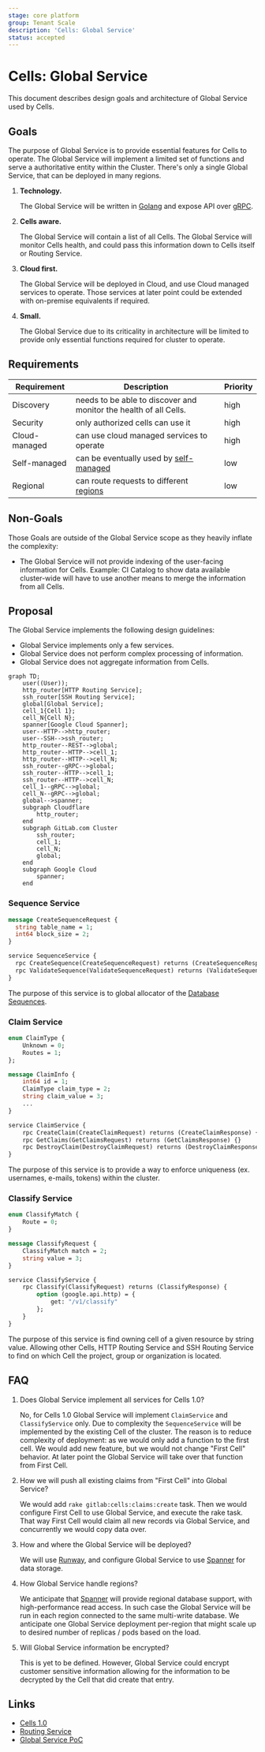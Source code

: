 ```yaml
---
stage: core platform
group: Tenant Scale
description: 'Cells: Global Service'
status: accepted
---
```


# Cells: Global Service

This document describes design goals and architecture of Global Service
used by Cells.

## Goals

The purpose of Global Service is to provide essential features for Cells
to operate. The Global Service will implement a limited set of functions
and serve a authoritative entity within the Cluster. There's only a single
Global Service, that can be deployed in many regions.

1. **Technology.**

    The Global Service will be written in [Golang](https://go.dev/)
    and expose API over [gRPC](https://grpc.io/).

1. **Cells aware.**

    The Global Service will contain a list of all Cells. The Global Service
    will monitor Cells health, and could pass this information down to Cells
    itself or Routing Service.

1. **Cloud first.**

    The Global Service will be deployed in Cloud, and use Cloud managed services
    to operate. Those services at later point could be extended with on-premise
    equivalents if required.

1. **Small.**

    The Global Service due to its criticality in architecture will be limited to
    provide only essential functions required for cluster to operate.

## Requirements

| Requirement         | Description                                                       | Priority |
| ------------------- | ----------------------------------------------------------------- | -------- |
| Discovery           | needs to be able to discover and monitor the health of all Cells. | high     |
| Security            | only authorized cells can use it                                  | high     |
| Cloud-managed       | can use cloud managed services to operate                         | high     |
| Self-managed        | can be eventually used by [self-managed](goals.md#self-managed)   | low      |
| Regional            | can route requests to different [regions](goals.md#regions)       | low      |

## Non-Goals

Those Goals are outside of the Global Service scope as they heavily inflate the complexity:

- The Global Service will not provide indexing of the user-facing information for Cells.
  Example: CI Catalog to show data available cluster-wide will have to use another means
  to merge the information from all Cells.

## Proposal

The Global Service implements the following design guidelines:

- Global Service implements only a few services.
- Global Service does not perform complex processing of information.
- Global Service does not aggregate information from Cells.

```mermaid
graph TD;
    user((User));
    http_router[HTTP Routing Service];
    ssh_router[SSH Routing Service];
    global[Global Service];
    cell_1{Cell 1};
    cell_N{Cell N};
    spanner[Google Cloud Spanner];
    user--HTTP-->http_router;
    user--SSH-->ssh_router;
    http_router--REST-->global;
    http_router--HTTP-->cell_1;
    http_router--HTTP-->cell_N;
    ssh_router--gRPC-->global;
    ssh_router--HTTP-->cell_1;
    ssh_router--HTTP-->cell_N;
    cell_1--gRPC-->global;
    cell_N--gRPC-->global;
    global-->spanner;
    subgraph Cloudflare
        http_router;
    end
    subgraph GitLab.com Cluster
        ssh_router;
        cell_1;
        cell_N;
        global;
    end
    subgraph Google Cloud
        spanner;
    end
```

### Sequence Service

```proto
message CreateSequenceRequest {
  string table_name = 1;
  int64 block_size = 2;
}

service SequenceService {
  rpc CreateSequence(CreateSequenceRequest) returns (CreateSequenceResponse) {}
  rpc ValidateSequence(ValidateSequenceRequest) returns (ValidateSequenceResponse) {}
}
```

The purpose of this service is to global allocator of the [Database Sequences](impacted_features/database-sequences.md).

### Claim Service

```proto
enum ClaimType {
    Unknown = 0;
    Routes = 1;
};

message ClaimInfo {
    int64 id = 1;
    ClaimType claim_type = 2;
    string claim_value = 3;
    ...
}

service ClaimService {
    rpc CreateClaim(CreateClaimRequest) returns (CreateClaimResponse) {}
    rpc GetClaims(GetClaimsRequest) returns (GetClaimsResponse) {}
    rpc DestroyClaim(DestroyClaimRequest) returns (DestroyClaimResponse) {}
}
```

The purpose of this service is to provide a way to enforce uniqueness (ex. usernames, e-mails,
tokens) within the cluster.

### Classify Service

```proto
enum ClassifyMatch {
    Route = 0;
}

message ClassifyRequest {
    ClassifyMatch match = 2;
    string value = 3;
}

service ClassifyService {
    rpc Classify(ClassifyRequest) returns (ClassifyResponse) {
        option (google.api.http) = {
            get: "/v1/classify"
        };
    }
}
```

The purpose of this service is find owning cell of a given resource by string value.
Allowing other Cells, HTTP Routing Service and SSH Routing Service to find on which Cell
the project, group or organization is located.

## FAQ

1. Does Global Service implement all services for Cells 1.0?

    No, for Cells 1.0 Global Service will implement `ClaimService` and `ClassifyService` only.
    Due to complexity the `SequenceService` will be implemented by the existing Cell of the cluster.
    The reason is to reduce complexity of deployment: as we would only add a function to the first cell.
    We would add new feature, but we would not change "First Cell" behavior. At later point
    the Global Service will take over that function from First Cell.

1. How we will push all existing claims from "First Cell" into Global Service?

    We would add `rake gitlab:cells:claims:create` task. Then we would configure First Cell
    to use Global Service, and execute the rake task. That way First Cell would claim all new
    records via Global Service, and concurrently we would copy data over.

1. How and where the Global Service will be deployed?

    We will use [Runway](https://handbook.gitlab.com/handbook/engineering/infrastructure/platforms/tools/runway/),
    and configure Global Service to use [Spanner](https://cloud.google.com/spanner) for data storage.

1. How Global Service handle regions?

    We anticipate that [Spanner](https://cloud.google.com/spanner) will provide regional database support,
    with high-performance read access. In such case the Global Service will be run in each region
    connected to the same multi-write database. We anticipate one Global Service deployment per-region
    that might scale up to desired number of replicas / pods based on the load.

1. Will Global Service information be encrypted?

    This is yet to be defined. However, Global Service could encrypt customer sensitive information
    allowing for the information to be decrypted by the Cell that did create that entry.

## Links

- [Cells 1.0](cells-1.0.md)
- [Routing Service](routing-service.md)
- [Global Service PoC](https://gitlab.com/gitlab-org/tenant-scale-group/pocs/global-service)
